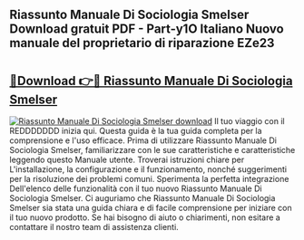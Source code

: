 ## Riassunto Manuale Di Sociologia Smelser Download gratuit PDF - Part-y1O Italiano Nuovo manuale del proprietario di riparazione EZe23

# <h2><a href="http://dfaqu0.blite.top/?on=Riassunto+Manuale+Di+Sociologia+Smelser">🔗Download 👉🔴 Riassunto Manuale Di Sociologia Smelser</a></h2>

[![Riassunto Manuale Di Sociologia Smelser download](https://i.imgur.com/lujVjoI.png)](http://dfaqu0.blite.top/?on=Riassunto+Manuale+Di+Sociologia+Smelser)
Il tuo viaggio con il REDDDDDDD inizia qui. Questa guida è la tua guida completa per la comprensione e l'uso efficace. Prima di utilizzare Riassunto Manuale Di Sociologia Smelser, familiarizzare con le sue caratteristiche e caratteristiche leggendo questo Manuale utente. Troverai istruzioni chiare per L'installazione, la configurazione e il funzionamento, nonché suggerimenti per la risoluzione dei problemi comuni. Sperimenta la perfetta integrazione Dell'elenco delle funzionalità con il tuo nuovo Riassunto Manuale Di Sociologia Smelser. Ci auguriamo che Riassunto Manuale Di Sociologia Smelser sia stata una guida chiara e di facile comprensione per iniziare con il tuo nuovo prodotto. Se hai bisogno di aiuto o chiarimenti, non esitare a contattare il nostro team di assistenza clienti.
